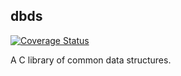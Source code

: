 dbds
----
[![Coverage Status](https://coveralls.io/repos/github/davbrito/dbds/badge.svg?branch=master)](https://coveralls.io/github/davbrito/dbds?branch=master)

A C library of common data structures.
